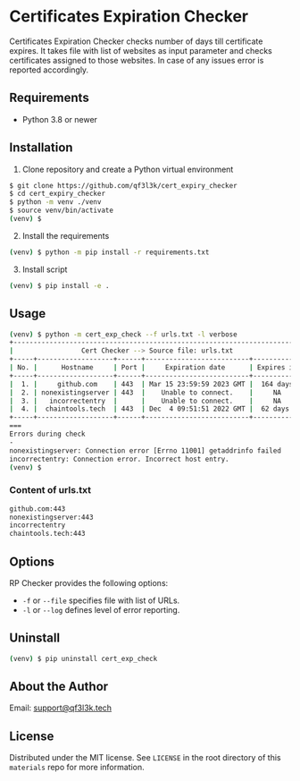 # Certificates Expiration Checker

Certificates Expiration Checker checks number of days till certificate expires. 
It takes file with list of websites as input parameter and checks certificates assigned to those websites.
In case of any issues error is reported accordingly.

## Requirements
 - Python 3.8 or newer

## Installation

1. Clone repository and create a Python virtual environment
```bash
$ git clone https://github.com/qf3l3k/cert_expiry_checker
$ cd cert_expiry_checker
$ python -m venv ./venv
$ source venv/bin/activate
(venv) $
```

2. Install the requirements
```bash
(venv) $ python -m pip install -r requirements.txt
```

3. Install script
```bash
(venv) $ pip install -e .
```

## Usage

```bash
(venv) $ python -m cert_exp_check --f urls.txt -l verbose
+------------------------------------------------------------------------+
|                 Cert Checker --> Source file: urls.txt                 |
+-----+-------------------+------+--------------------------+------------+
| No. |      Hostname     | Port |     Expiration date      | Expires in |
+-----+-------------------+------+--------------------------+------------+
|  1. |     github.com    | 443  | Mar 15 23:59:59 2023 GMT |  164 days  |
|  2. | nonexistingserver | 443  |    Unable to connect.    |     NA     |
|  3. |   incorrectentry  |      |    Unable to connect.    |     NA     |
|  4. |  chaintools.tech  | 443  | Dec  4 09:51:51 2022 GMT |  62 days   |
+-----+-------------------+------+--------------------------+------------+
===
Errors during check
-
nonexistingserver: Connection error [Errno 11001] getaddrinfo failed
incorrectentry: Connection error. Incorrect host entry.
(venv) $
```

### Content of urls.txt
```bash
github.com:443                                                                                                                                                                                                                                                                                                         
nonexistingserver:443
incorrectentry
chaintools.tech:443
```

## Options

RP Checker provides the following options:

- `-f` or `--file` specifies file with list of URLs.
- `-l` or `--log` defines level of error reporting.


## Uninstall
```bash
(venv) $ pip uninstall cert_exp_check
```

## About the Author

Email: support@qf3l3k.tech

## License

Distributed under the MIT license. See `LICENSE` in the root directory of this `materials` repo for more information.
